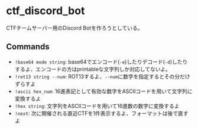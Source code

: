 # ctf_discord_bot
CTFチームサーバー用のDiscord Botを作ろうとしている。

## Commands
- `!base64 mode string`: base64でエンコード(`-e`)したりデコード(`-d`)したりするよ、エンコードの方はprintableな文字列しか対応してないよ。
- `!rot13 string --num`: ROT13するよ、`--num`に数字を指定するとその分だけずらすよ
- `!ascii hex_num`: 16進表記として有効な数字をASCIIコードを用いて文字列に変換するよ
- `!hex string`: 文字列をASCIIコードを用いて16進数の数字に変換するよ
- `!next`: 次に開催される直近CTFを1件表示するよ、フォーマットは後で直すよ
